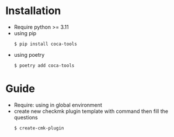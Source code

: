 # Installation
- Require python >= 3.11
- using pip
    ```
    $ pip install coca-tools
    ```
- using poetry
    ```
    $ poetry add coca-tools
    ```


# Guide
- Require: using in global environment
- create new checkmk plugin template with command then fill the questions
    ```
    $ create-cmk-plugin
    ```
